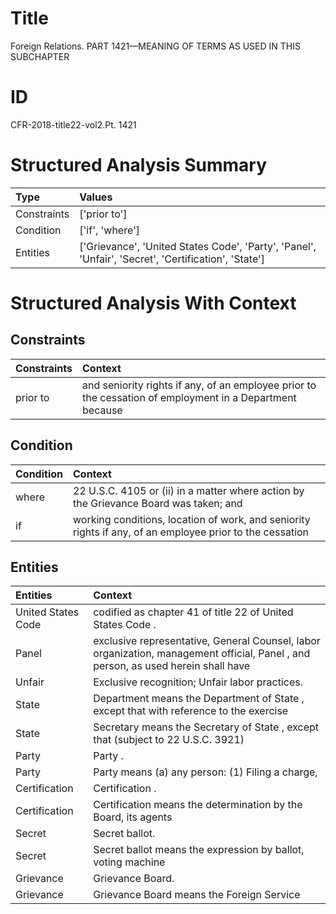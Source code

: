 # Title

 Foreign Relations. PART 1421—MEANING OF TERMS AS USED IN THIS SUBCHAPTER


# ID

 CFR-2018-title22-vol2.Pt. 1421


# Structured Analysis Summary

| Type        | Values                                                                                              |
|:------------|:----------------------------------------------------------------------------------------------------|
| Constraints | ['prior to']                                                                                        |
| Condition   | ['if', 'where']                                                                                     |
| Entities    | ['Grievance', 'United States Code', 'Party', 'Panel', 'Unfair', 'Secret', 'Certification', 'State'] |


# Structured Analysis With Context

 


## Constraints

| Constraints   | Context                                                                                                  |
|:--------------|:---------------------------------------------------------------------------------------------------------|
| prior to      | and seniority rights if any, of an employee prior to the cessation of employment in a Department because |


## Condition

| Condition   | Context                                                                                                  |
|:------------|:---------------------------------------------------------------------------------------------------------|
| where       | 22 U.S.C. 4105 or (ii) in a matter where action by the Grievance Board was taken; and                    |
| if          | working conditions, location of work, and seniority rights if any, of an employee prior to the cessation |


## Entities

| Entities           | Context                                                                                                                           |
|:-------------------|:----------------------------------------------------------------------------------------------------------------------------------|
| United States Code | codified as chapter 41 of title 22 of United States Code .                                                                        |
| Panel              | exclusive representative, General Counsel, labor organization, management official, Panel , and person, as used herein shall have |
| Unfair             | Exclusive recognition;  Unfair  labor practices.                                                                                  |
| State              | Department means the Department of  State , except that with reference to the exercise                                            |
| State              | Secretary means the Secretary of  State , except that (subject to 22 U.S.C. 3921)                                                 |
| Party              | Party .                                                                                                                           |
| Party              | Party means (a) any person: (1) Filing a charge,                                                                                  |
| Certification      | Certification .                                                                                                                   |
| Certification      | Certification means the determination by the Board, its agents                                                                    |
| Secret             | Secret  ballot.                                                                                                                   |
| Secret             | Secret ballot means the expression by ballot, voting machine                                                                      |
| Grievance          | Grievance  Board.                                                                                                                 |
| Grievance          | Grievance  Board means the Foreign Service                                                                                        |


